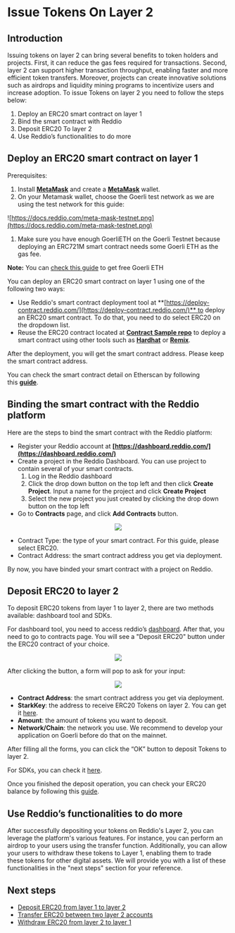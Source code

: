 # Issue Tokens On Layer 2

## Introduction

Issuing tokens on layer 2 can bring several benefits to token holders and projects. First, it can reduce the gas fees required for transactions. Second, layer 2 can support higher transaction throughput, enabling faster and more efficient token transfers. Moreover, projects can create innovative solutions such as airdrops and liquidity mining programs to incentivize users and increase adoption. To issue Tokens on layer 2 you need to follow the steps below:

1. Deploy an ERC20 smart contract on layer 1
2. Bind the smart contract with Reddio
3. Deposit ERC20 To layer 2
4. Use Reddio’s functionalities to do more

## Deploy an ERC20 smart contract on layer 1

Prerequisites:

1. Install **[MetaMask](https://metamask.io/)** and create a **[MetaMask](https://metamask.io/)** wallet.
2. On your Metamask wallet, choose the Goerli test network as we are using the test network for this guide:

![https://docs.reddio.com/meta-mask-testnet.png](https://docs.reddio.com/meta-mask-testnet.png)

1. Make sure you have enough GoerliETH on the Goerli Testnet because deploying an ERC721M smart contract needs some Goerli ETH as the gas fee.

**Note:** You can [check this guide](https://docs.reddio.com/guide/reference/which_blockchain_network_should_i_use.html#how-can-i-get-free-goerli-eth-to-test-my-applications) to get free Goerli ETH

You can deploy an ERC20 smart contract on layer 1 using one of the following two ways:

- Use Reddio's smart contract deployment tool at **[https://deploy-contract.reddio.com/](https://deploy-contract.reddio.com/)** to deploy an ERC20 smart contract. To do that, you need to do select ERC20 on the dropdown list.
- Reuse the ERC20 contract located at **[Contract Sample repo](https://github.com/reddio-com/contract_sample/blob/main/src/contracts/ERC20General.sol)** to deploy a smart contract using other tools such as **[Hardhat](https://hardhat.org/)** or **[Remix](https://remix-project.org/)**.

After the deployment, you will get the smart contract address. Please keep the smart contract address.

You can check the smart contract detail on Etherscan by following this **[guide](https://docs.reddio.com/guide/getting-started/check-your-eth-erc20-nft-balance.html#view-smart-contract-details-on-layer-1)**.

## Binding the smart contract with the Reddio platform

Here are the steps to bind the smart contract with the Reddio platform:

- Register your Reddio account at **[https://dashboard.reddio.com/](https://dashboard.reddio.com/)**
- Create a project in the Reddio Dashboard. You can use project to contain several of your smart contracts.
    1. Log in the Reddio dashboard
    2. Click the drop down button on the top left and then click **Create Project**. Input a name for the project and click **Create Project**
    3. Select the new project you just created by clicking the drop down button on the top left
- Go to **Contracts** page, and click **Add Contracts** button.

<p align="center">
  <img src="/addERC20Contract.png"/>
</p>

- Contract Type: the type of your smart contract. For this guide, please select ERC20.
- Contract Address: the smart contract address you get via deployment.

By now, you have binded your smart contract with a project on Reddio.

## Deposit ERC20 to layer 2

To deposit ERC20 tokens from layer 1 to layer 2, there are two methods available: dashboard tool and SDKs. 

For dashboard tool, you need to access reddio’s [dashboard](https://dashboard.reddio.com/project). After that, you need to go to contracts page. You will see a "Deposit ERC20" button under the ERC20 contract of your choice.

<p align="center">
  <img src="/depositERC20Button.png"/>
</p>

After clicking the button, a form will pop to ask for your input:

<p align="center">
  <img src="/depositERC20Form.png"/>
</p>

- **Contract Address**: the smart contract address you get via deployment.
- **StarkKey**: the address to receive ERC20 Tokens on layer 2. You can get it [here](https://docs.reddio.com/guide/getting-started/mint-nfts-on-layer-2.html#connect-wallet-and-get-public-key-on-layer-2).
- **Amount**: the amount of tokens you want to deposit.
- **Network/Chain**: the network you use. We recommend to develop your application on Goerli before do that on the mainnet.

After filling all the forms, you can click the “OK” button to deposit Tokens to layer 2. 

For SDKs, you can check it [here](https://docs.reddio.com/guide/jssdk-reference/deposit.html#depositerc20).

Once you finished the deposit operation, you can check your ERC20 balance by following this [guide](https://docs.reddio.com/guide/getting-started/check-your-eth-erc20-nft-balance.html).

## Use Reddio’s functionalities to do more

After successfully depositing your tokens on Reddio's Layer 2, you can leverage the platform's various features. For instance, you can perform an airdrop to your users using the transfer function. Additionally, you can allow your users to withdraw these tokens to Layer 1, enabling them to trade these tokens for other digital assets. We will provide you with a list of these functionalities in the "next steps" section for your reference.

## Next steps

- [Deposit ERC20 from layer 1 to layer 2](https://docs.reddio.com/guide/getting-started/transfer-erc20s-between-layer-1-and-layer-2.html#deposit-from-layer-1-to-layer-2)
- [Transfer ERC20 between two layer 2 accounts](https://docs.reddio.com/guide/getting-started/transfer-erc20s-between-layer-1-and-layer-2.html#transfer-from-layer-2-to-layer-2)
- [Withdraw ERC20 from layer 2 to layer 1](https://docs.reddio.com/guide/getting-started/transfer-erc20s-between-layer-1-and-layer-2.html#withdraw-from-layer-2-to-layer-1)